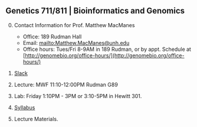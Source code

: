 ## Genetics 711/811 | Bioinformatics and Genomics

0. Contact Information for Prof. Matthew MacManes

    - Office: 189 Rudman Hall
    - Email: <mailto:Matthew.MacManes@unh.edu>
    - Office hours: Tues/Fri 8-9AM in 189 Rudman, or by appt. Schedule at [http://genomebio.org/office-hours/](http://genomebio.org/office-hours/)

1. [Slack](https://gen711f17.slack.com/)

2. Lecture: MWF 11:10-12:00PM Rudman G89

3. Lab: Friday 1:10PM - 3PM or 3:10-5PM in Hewitt 301.

4. [Syllabus](Syllabus.md)

5. Lecture Materials.
